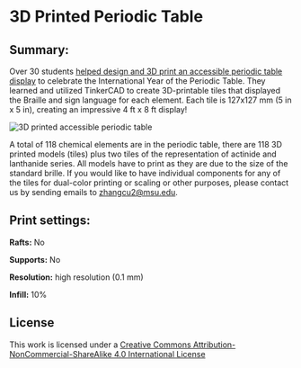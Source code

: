 # 3D Printed Periodic Table

## Summary:
Over 30 students [helped design and 3D print an accessible periodic table display](https://standrews.msu.edu/2019/12/03/periodic-table-project-makes-headlines-at-national-acs-conference/) to celebrate the International Year of the Periodic Table. They learned and utilized TinkerCAD to create 3D-printable tiles that displayed the Braille and sign language for each element. Each tile is 127x127 mm (5 in x 5 in), creating an impressive 4 ft x 8 ft display!

![3D printed accessible periodic table](https://research.msu.edu/wp-content/uploads/2020/02/acs-1.jpg)
 
A total of 118 chemical elements are in the periodic table, there are 118 3D printed models (tiles) plus two tiles of the representation of actinide and lanthanide series. All models have to print as they are due to the size of the standard brille. If you would like to have individual components for any of the tiles for dual-color printing or scaling or other purposes, please contact us by sending emails to zhangcu2@msu.edu.
 
## Print settings:

**Rafts:** No

**Supports:** No

**Resolution:** high resolution (0.1 mm)

**Infill:** 10%

## License
This work is licensed under a [Creative Commons Attribution-NonCommercial-ShareAlike 4.0 International License](https://creativecommons.org/licenses/by-nc-sa/4.0/)
